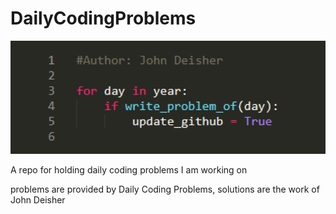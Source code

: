 # DailyCodingProblems


![alt text](https://github.com/DeisherJohn/DailyCodingProblems/blob/master/image/github_thumbnail_bigger.png)


A repo for holding daily coding problems I am working on

problems are provided by Daily Coding Problems, solutions are the work of John Deisher
